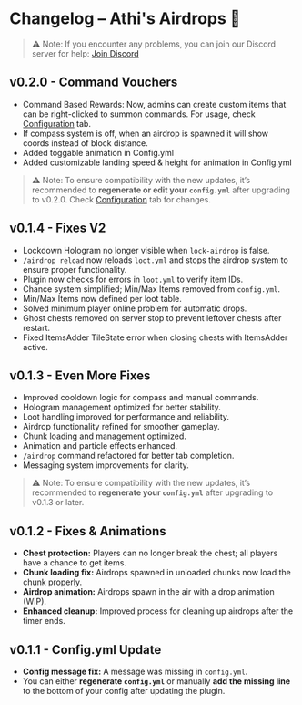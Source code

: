 # Changelog – Athi's Airdrops 📜

> ⚠️ Note: If you encounter any problems, you can join our Discord server for help: [Join Discord](https://discord.com/invite/PVVDJ7YE7b)

## v0.2.0 - Command Vouchers
- Command Based Rewards:
Now, admins can create custom items that can be right-clicked to summon commands. For usage, check [Configuration](plugins/athis_airdrops/configuration.md) tab.
- If compass system is off, when an airdrop is spawned it will show coords instead of block distance.
- Added toggable animation in Config.yml
- Added customizable landing speed & height for animation in Config.yml

> ⚠️ Note: To ensure compatibility with the new updates, it’s recommended to **regenerate or edit your `config.yml`** after upgrading to v0.2.0. Check [Configuration](plugins/athis_airdrops/configuration.md) tab for changes.

## v0.1.4 - Fixes V2
- Lockdown Hologram no longer visible when `lock-airdrop` is false.  
- `/airdrop reload` now reloads `loot.yml` and stops the airdrop system to ensure proper functionality.  
- Plugin now checks for errors in `loot.yml` to verify item IDs.  
- Chance system simplified; Min/Max Items removed from `config.yml`.  
- Min/Max Items now defined per loot table.  
- Solved minimum player online problem for automatic drops.  
- Ghost chests removed on server stop to prevent leftover chests after restart.  
- Fixed ItemsAdder TileState error when closing chests with ItemsAdder active.

## v0.1.3 - Even More Fixes
- Improved cooldown logic for compass and manual commands.  
- Hologram management optimized for better stability.  
- Loot handling improved for performance and reliability.  
- Airdrop functionality refined for smoother gameplay.  
- Chunk loading and management optimized.  
- Animation and particle effects enhanced.  
- `/airdrop` command refactored for better tab completion.  
- Messaging system improvements for clarity.

> ⚠️ Note: To ensure compatibility with the new updates, it’s recommended to **regenerate your `config.yml`** after upgrading to v0.1.3 or later.

## v0.1.2 - Fixes & Animations
- **Chest protection:** Players can no longer break the chest; all players have a chance to get items.  
- **Chunk loading fix:** Airdrops spawned in unloaded chunks now load the chunk properly.  
- **Airdrop animation:** Airdrops spawn in the air with a drop animation (WIP).  
- **Enhanced cleanup:** Improved process for cleaning up airdrops after the timer ends.

## v0.1.1 - Config.yml Update
- **Config message fix:** A message was missing in `config.yml`.  
- You can either **regenerate `config.yml`** or manually **add the missing line** to the bottom of your config after updating the plugin.